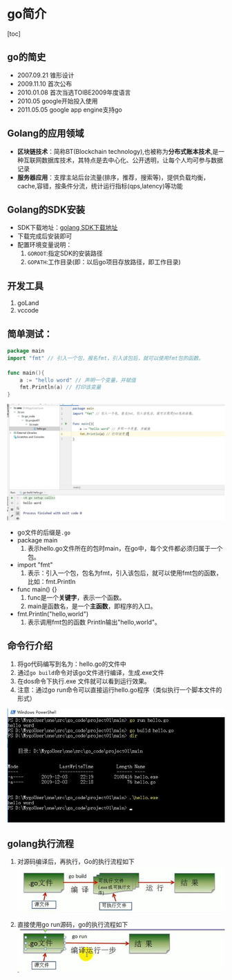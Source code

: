 # go简介

[toc]

## go的简史

* 2007.09.21 锥形设计
* 2009.11.10 首次公布
* 2010.01.08 首次当选TOIBE2009年度语言
* 2010.05 google开始投入使用
* 2011.05.05 google app engine支持go

## Golang的应用领域

* **区块链技术**：简称BT(Blockchain technology),也被称为**分布式账本技术**,是一种互联网数据库技术，其特点是去中心化、公开透明，让每个人均可参与数据记录
* **服务器应用**：支撑主站后台流量(排序，推荐，搜索等)，提供负载均衡，cache,容错，按条件分流，统计运行指标(qps,latency)等功能

## Golang的SDK安装

* SDK下载地址：[golang SDK下载地址](https://golang.google.cn/dl/)
* 下载完成后安装即可
* 配置环境变量说明：
    1. `GOROOT`:指定SDK的安装路径
    2. `GOPATH`:工作目录(即：以后go项目存放路径，即工作目录)

## 开发工具

1. goLand
2. vccode

## 简单测试：

````go
package main
import "fmt" // 引入一个包，报名fmt，引入该包后，就可以使用fmt包的函数。

func main(){
	a := "hello word" // 声明一个变量，并赋值
	fmt.Println(a) // 打印该变量
}
````

![go_001.jpg](../img/go_001.jpg)

* go文件的后缀是`.go`
* package main
    1. 表示hello.go文件所在的包时main，在go中，每个文件都必须归属于一个包。
* import "fmt"
    1. 表示：引入一个包，包名为fmt，引入该包后，就可以使用fmt包的函数，比如：fmt.Println
* func main() {}
    1. func是一个**关键字**，表示一个函数。
    2. main是函数名，是一个**主函数**，即程序的入口。
* fmt.Println("hello,world")
    1. 表示调用fmt包的函数 Println输出"hello,world"。

## 命令行介绍

1. 将go代码编写到名为：hello.go的文件中
2. 通过`go build`命令对该go文件进行编译，生成.exe文件
3. 在dos命令下执行.exe 文件就可以看到运行效果。
4. 注意：通过go run命令可以直接运行hello.go程序（类似执行一个脚本文件的形式）

![go_002.jpg](../img/go_002.jpg)  

## golang执行流程

1. 对源码编译后，再执行，Go的执行流程如下
![go_003.jpg](../img/go_003.jpg)  

2. 直接使用go run源码，go的执行流程如下
![go_004.jpg](../img/go_004.jpg)  











